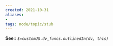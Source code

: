 ```yaml
---
created: 2021-10-31 
aliases:
-  
tags: node/topic/stub
---
```


**See**::
*`$=customJS.dv_funcs.outlinedIn(dv, this)`*